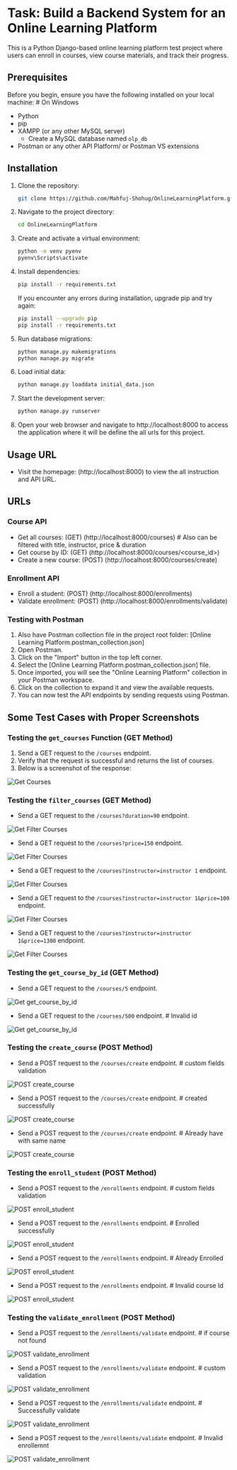# Task: Build a Backend System for an Online Learning Platform

This is a Python Django-based online learning platform test project where users can enroll in courses, view course materials, and track their progress.

## Prerequisites

Before you begin, ensure you have the following installed on your local machine: # On Windows

- Python
- pip
- XAMPP (or any other MySQL server)
  - Create a MySQL database named `olp_db`
- Postman or any other API Platform/ or Postman VS extensions

## Installation

1. Clone the repository:

    ```bash
    git clone https://github.com/Mahfuj-Shohug/OnlineLearningPlatform.git
    ```

2. Navigate to the project directory:

    ```bash
    cd OnlineLearningPlatform
    ```

3. Create and activate a virtual environment:

    ```bash
    python -m venv pyenv
    pyenv\Scripts\activate  
    ```

4. Install dependencies:

    ```bash
    pip install -r requirements.txt
    ```

    If you encounter any errors during installation, upgrade pip and try again:

    ```bash
    pip install --upgrade pip
    pip install -r requirements.txt
    ```

5. Run database migrations:

    ```bash
    python manage.py makemigrations
    python manage.py migrate
    ```

6. Load initial data:

    ```bash
    python manage.py loaddata initial_data.json
    ```

7. Start the development server:

    ```bash
    python manage.py runserver
    ```

8. Open your web browser and navigate to http://localhost:8000 to access the application where it will be define the all urls for this project.

## Usage URL

- Visit the homepage: (http://localhost:8000) to view the all instruction and API URL.

## URLs

### Course API
- Get all courses: (GET) (http://localhost:8000/courses)  # Also can be filtered with title, instructor, price & duration
- Get course by ID: (GET) (http://localhost:8000/courses/<course_id>)
- Create a new course: (POST) (http://localhost:8000/courses/create)

### Enrollment API
- Enroll a student: (POST) (http://localhost:8000/enrollments)
- Validate enrollment: (POST) (http://localhost:8000/enrollments/validate)

### Testing with Postman

1. Also have Postman collection file in the project root folder: [Online Learning Platform.postman_collection.json]
2. Open Postman.
3. Click on the "Import" button in the top left corner.
4. Select the [Online Learning Platform.postman_collection.json] file.
5. Once imported, you will see the "Online Learning Platform" collection in your Postman workspace.
6. Click on the collection to expand it and view the available requests.
7. You can now test the API endpoints by sending requests using Postman.


## Some Test Cases with Proper Screenshots

### Testing the `get_courses` Function (GET Method)

1. Send a GET request to the `/courses` endpoint.
2. Verify that the request is successful and returns the list of courses.
3. Below is a screenshot of the response:

![Get Courses](./screenshots/get_courses.png)

### Testing the `filter_courses` (GET Method)

- Send a GET request to the `/courses?duration=90` endpoint.

![Get Filter Courses](./screenshots/filter_courses.png)

- Send a GET request to the `/courses?price=150` endpoint.

![Get Filter Courses](./screenshots/filter_courses2.png)

- Send a GET request to the `/courses?instructor=instructor 1` endpoint.

![Get Filter Courses](./screenshots/filter_courses3.png)

- Send a GET request to the `/courses?instructor=instructor 1&price=100` endpoint.

![Get Filter Courses](./screenshots/filter_courses4.png)

- Send a GET request to the `/courses?instructor=instructor 1&price=1300` endpoint.

![Get Filter Courses](./screenshots/filter_courses5.png)


### Testing the `get_course_by_id` (GET Method)

- Send a GET request to the `/courses/5` endpoint.

![Get get_course_by_id](./screenshots/get_course_by_id.png)

- Send a GET request to the `/courses/500` endpoint. # Invalid id

![Get get_course_by_id](./screenshots/get_course_by_id2.png)


### Testing the `create_course` (POST Method)

- Send a POST request to the `/courses/create` endpoint. # custom fields validation 

![POST create_course](./screenshots/create_course.png)

- Send a POST request to the `/courses/create` endpoint. # created successfully

![POST create_course](./screenshots/create_course2.png)

- Send a POST request to the `/courses/create` endpoint. # Already have with same name

![POST create_course](./screenshots/create_course3.png)


### Testing the `enroll_student` (POST Method)

- Send a POST request to the `/enrollments` endpoint. # custom fields validation 

![POST enroll_student](./screenshots/enroll_student.png)

- Send a POST request to the `/enrollments` endpoint. # Enrolled successfully

![POST enroll_student](./screenshots/enroll_student2.png)

- Send a POST request to the `/enrollments` endpoint. # Already Enrolled

![POST enroll_student](./screenshots/enroll_student3.png)

- Send a POST request to the `/enrollments` endpoint. # Invalid course Id

![POST enroll_student](./screenshots/enroll_student4.png)


### Testing the `validate_enrollment` (POST Method)

- Send a POST request to the `/enrollments/validate` endpoint. # if course not found

![POST validate_enrollment](./screenshots/validate_enrollment.png)

- Send a POST request to the `/enrollments/validate` endpoint. # custom validation

![POST validate_enrollment](./screenshots/validate_enrollment2.png)

- Send a POST request to the `/enrollments/validate` endpoint. # Successfully validate

![POST validate_enrollment](./screenshots/validate_enrollment3.png)

- Send a POST request to the `/enrollments/validate` endpoint. # Invalid enrollemnt 

![POST validate_enrollment](./screenshots/validate_enrollment4.png)
